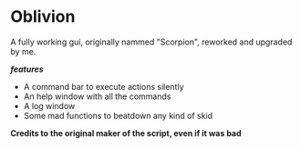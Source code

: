 # Oblivion

A fully working gui, originally nammed "Scorpion", reworked and upgraded by me.

***features***<br>
- A command bar to execute actions silently
- An help window with all the commands
- A log window
- Some mad functions to beatdown any kind of skid

**Credits to the original maker of the script, even if it was bad**
